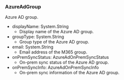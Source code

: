### AzureAdGroup
Azure AD group.

- displayName: System.String
  - Display name of the Azure AD group.
- groupType: System.String
  - Group type of the Azure AD group.
- email: System.String
  - Email address of the M365 group.
- onPremSyncStatus: AzureAdOnPremSyncStatus
  - On-prem sync status of the Azure AD group.
- onPremSyncInfo: AzureAdOnPremSyncInfo
  - On-prem sync information of the Azure AD group.
